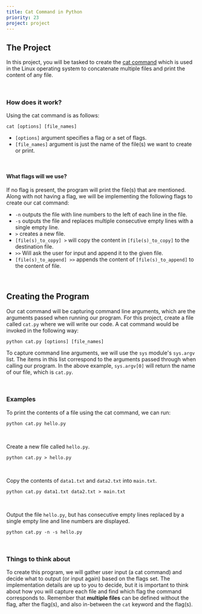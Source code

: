 ```yaml
---
title: Cat Command in Python
priority: 23
project: project
---
```


## The Project

In this project, you will be tasked to create the [cat command](<https://en.wikipedia.org/wiki/Cat_(Unix)>) which is used in the Linux operating system to concatenate multiple files and print the content of any file.

<br>

### How does it work?

Using the cat command is as follows:

```
cat [options] [file_names]
```

- `[options]` argument specifies a flag or a set of flags.
- `[file_names]` argument is just the name of the file(s) we want to create or print.

<br>

#### What flags will we use?

If no flag is present, the program will print the file(s) that are mentioned. Along with not having a flag, we will be implementing the following flags to create our cat command:

- `-n` outputs the file with line numbers to the left of each line in the file.
- `-s` outputs the file and replaces multiple consecutive empty lines with a single empty line.
- `>` creates a new file.
- `[file(s)_to_copy] >` will copy the content in `[file(s)_to_copy]` to the destination file.
- `>>` Will ask the user for input and append it to the given file.
- `[file(s)_to_append] >>` appends the content of `[file(s)_to_append]` to the content of file.

<br>

## Creating the Program

Our cat command will be capturing command line arguments, which are the arguments passed when running our program. For this project, create a file called `cat.py` where we will write our code. A cat command would be invoked in the following way:

```
python cat.py [options] [file_names]
```

To capture command line arguments, we will use the `sys` module's `sys.argv` list. The items in this list correspond to the arguments passed through when calling our program. In the above example, `sys.argv[0]` will return the name of our file, which is `cat.py`.

<br>

### Examples

To print the contents of a file using the cat command, we can run:

```
python cat.py hello.py
```

<br>

Create a new file called `hello.py`.

```
python cat.py > hello.py
```

<br>

Copy the contents of `data1.txt` and `data2.txt` into `main.txt`.

```
python cat.py data1.txt data2.txt > main.txt
```

<br>

Output the file `hello.py`, but has consecutive empty lines replaced by a single empty line and line numbers are displayed.

```
python cat.py -n -s hello.py
```

<br>

### Things to think about

To create this program, we will gather user input (a cat command) and decide what to output (or input again) based on the flags set. The implementation details are up to you to decide, but it is important to think about how you will capture each file and find which flag the command corresponds to. Remember that **multiple files** can be defined without the flag, after the flag(s), and also in-between the `cat` keyword and the flag(s).
